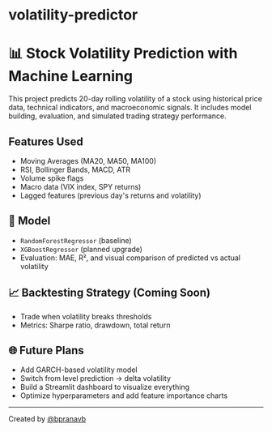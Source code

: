 # volatility-predictor
# 📊 Stock Volatility Prediction with Machine Learning

This project predicts 20-day rolling volatility of a stock using historical price data, technical indicators, and macroeconomic signals. It includes model building, evaluation, and simulated trading strategy performance.

## Features Used

- Moving Averages (MA20, MA50, MA100)
- RSI, Bollinger Bands, MACD, ATR
- Volume spike flags
- Macro data (VIX index, SPY returns)
- Lagged features (previous day's returns and volatility)

## 🤖 Model

- `RandomForestRegressor` (baseline)
- `XGBoostRegressor` (planned upgrade)
- Evaluation: MAE, R², and visual comparison of predicted vs actual volatility

## 📈 Backtesting Strategy (Coming Soon)

- Trade when volatility breaks thresholds
- Metrics: Sharpe ratio, drawdown, total return

## 🌐 Future Plans

- Add GARCH-based volatility model
- Switch from level prediction → delta volatility
- Build a Streamlit dashboard to visualize everything
- Optimize hyperparameters and add feature importance charts

---

Created by [@bpranavb](https://github.com/bpranavb)

